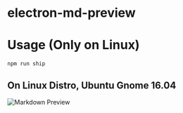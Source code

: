 # electron-md-preview

# Usage (Only on Linux)

`npm run ship`

## On Linux Distro, Ubuntu Gnome 16.04

![Markdown Preview](http://imgur.com/mm7QD3c.png)
